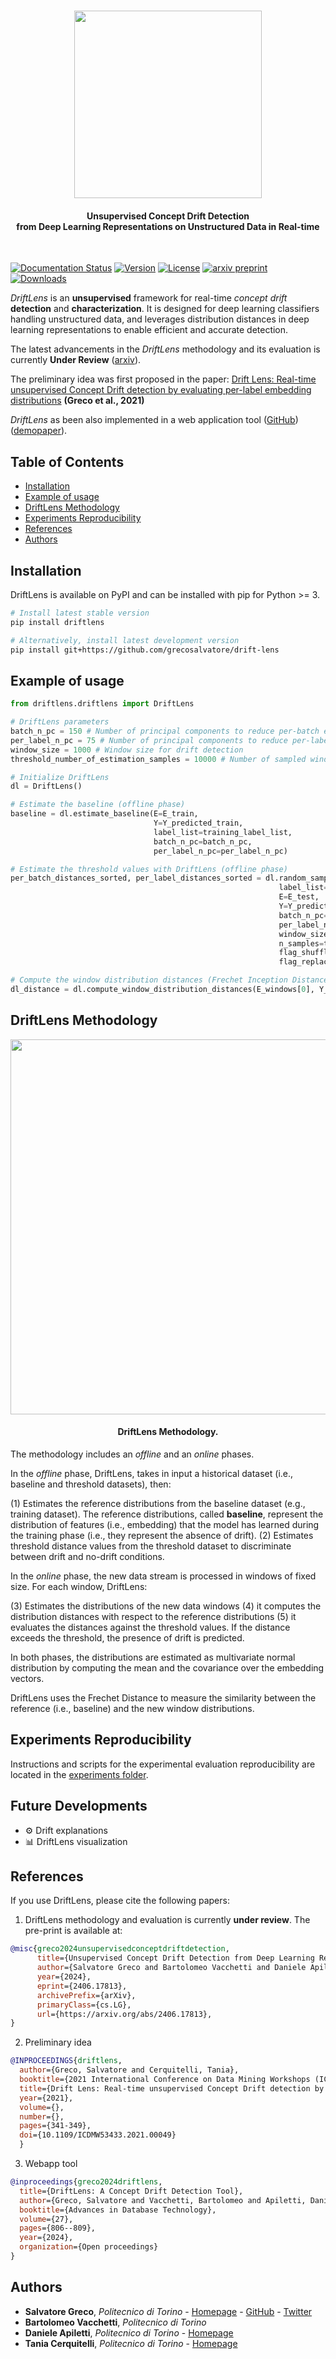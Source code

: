 #
<div align="center">
  <img src="https://github.com/grecosalvatore/drift-lens/raw/main/docs/_static/images/Drift_Lens_Logo.png" width="300"/>
  <h4>Unsupervised Concept Drift Detection <br> from Deep Learning
Representations on Unstructured Data in Real-time</h4>
</div>
<br/>

[![Documentation Status](https://readthedocs.org/projects/driftlens/badge/?version=latest)](https://driftlens.readthedocs.io/en/latest/?version=latest)
[![Version](https://img.shields.io/pypi/v/driftlens?color=blue)](https://pypi.org/project/driftlens)
[![License](https://img.shields.io/github/license/grecosalvatore/drift-lens)](https://github.com/grecosalvatore/drift-lens/blob/main/LICENSE)
[![arxiv preprint](https://img.shields.io/badge/arXiv-2406.17813-b31b1b.svg)](https://arxiv.org/abs/2406.17813)
[![Downloads](https://static.pepy.tech/badge/driftlens)](https://pepy.tech/project/driftlens)

*DriftLens* is an **unsupervised** framework for real-time *concept drift* **detection** and **characterization**. 
It is designed for deep learning classifiers handling unstructured data, and leverages distribution distances in deep learning representations to enable efficient and accurate detection.

The latest advancements in the *DriftLens* methodology and its evaluation is currently **Under Review** ([arxiv](https://www.arxiv.org/abs/2406.17813)). 

The preliminary idea was first proposed in the paper: 
[Drift Lens: Real-time unsupervised Concept Drift detection by evaluating per-label embedding distributions](https://ieeexplore.ieee.org/document/9679880) **(Greco et al., 2021)**

*DriftLens* as been also implemented in a web application tool ([GitHub](https://github.com/grecosalvatore/DriftLensDemo)) ([demopaper](https://openproceedings.org/2024/conf/edbt/paper-239.pdf)).

## Table of Contents
- [Installation](#installation)
- [Example of usage](#example-of-usage)
- [DriftLens Methodology](#driftlens-methodology)
- [Experiments Reproducibility](#experiments-reproducibility)
- [References](#references)
- [Authors](#authors)

## Installation
DriftLens is available on PyPI and can be installed with pip for Python >= 3.
```bash
# Install latest stable version
pip install driftlens

# Alternatively, install latest development version
pip install git+https://github.com/grecosalvatore/drift-lens
```

## Example of usage
```python
from driftlens.driftlens import DriftLens

# DriftLens parameters
batch_n_pc = 150 # Number of principal components to reduce per-batch embeddings
per_label_n_pc = 75 # Number of principal components to reduce per-label embeddings
window_size = 1000 # Window size for drift detection
threshold_number_of_estimation_samples = 10000 # Number of sampled windows to estimate the threshold values

# Initialize DriftLens
dl = DriftLens()

# Estimate the baseline (offline phase)
baseline = dl.estimate_baseline(E=E_train,
                                Y=Y_predicted_train,
                                label_list=training_label_list,
                                batch_n_pc=batch_n_pc,
                                per_label_n_pc=per_label_n_pc)

# Estimate the threshold values with DriftLens (offline phase)
per_batch_distances_sorted, per_label_distances_sorted = dl.random_sampling_threshold_estimation(
                                                            label_list=training_label_list,
                                                            E=E_test,
                                                            Y=Y_predicted_test,
                                                            batch_n_pc=batch_n_pc,
                                                            per_label_n_pc=per_label_n_pc,
                                                            window_size=window_size,
                                                            n_samples=threshold_number_of_estimation_samples,
                                                            flag_shuffle=True,
                                                            flag_replacement=True)

# Compute the window distribution distances (Frechet Inception Distance) with DriftLens
dl_distance = dl.compute_window_distribution_distances(E_windows[0], Y_predicted_windows[0])

```

## DriftLens Methodology
<div align="center">
  <img src="docs/_static/images/drift-lens-architecture.png" width="600"/>
  <h4>DriftLens Methodology.</h4>
</div>

The methodology includes an *offline* and an *online* phases. 


In the *offline* phase, DriftLens, takes in input a historical dataset (i.e., baseline and threshold datasets), then: 

(1) Estimates the reference distributions from the baseline dataset (e.g., training dataset). The reference
distributions, called **baseline**, represent the distribution of features (i.e., embedding) that the model has learned during the training phase (i.e., they represent the absence of drift).
(2) Estimates threshold distance values from the threshold dataset to discriminate between drift and no-drift conditions.

In the *online* phase, the new data stream is processed in windows of fixed size. For each window, DriftLens:

(3) Estimates the distributions of the new data windows 
(4) it computes the distribution distances with respect to the reference distributions
(5) it evaluates the distances against the threshold values.  If the distance exceeds the threshold, the presence of drift is predicted.

In both phases, the distributions are estimated as multivariate normal distribution by computing the mean and the covariance over the embedding vectors.

DriftLens uses the Frechet Distance to measure the similarity between the reference (i.e., baseline) and the new window distributions.

## Experiments Reproducibility
Instructions and scripts for the experimental evaluation reproducibility are located in the [experiments folder](experiments/README.md).

## Future Developments
- ⚙️ Drift explanations
- 📊 DriftLens visualization

## References
If you use DriftLens, please cite the following papers:

1) DriftLens methodology and evaluation is currently **under review**. The pre-print is available at:
```bibtex
@misc{greco2024unsupervisedconceptdriftdetection,
      title={Unsupervised Concept Drift Detection from Deep Learning Representations in Real-time}, 
      author={Salvatore Greco and Bartolomeo Vacchetti and Daniele Apiletti and Tania Cerquitelli},
      year={2024},
      eprint={2406.17813},
      archivePrefix={arXiv},
      primaryClass={cs.LG},
      url={https://arxiv.org/abs/2406.17813}, 
}
```

2) Preliminary idea 
```bibtex
@INPROCEEDINGS{driftlens,
  author={Greco, Salvatore and Cerquitelli, Tania},
  booktitle={2021 International Conference on Data Mining Workshops (ICDMW)}, 
  title={Drift Lens: Real-time unsupervised Concept Drift detection by evaluating per-label embedding distributions}, 
  year={2021},
  volume={},
  number={},
  pages={341-349},
  doi={10.1109/ICDMW53433.2021.00049}
  }
```

3) Webapp tool
```bibtex
@inproceedings{greco2024driftlens,
  title={DriftLens: A Concept Drift Detection Tool},
  author={Greco, Salvatore and Vacchetti, Bartolomeo and Apiletti, Daniele and Cerquitelli, Tania and others},
  booktitle={Advances in Database Technology},
  volume={27},
  pages={806--809},
  year={2024},
  organization={Open proceedings}
}
```

## Authors

- **Salvatore Greco**, *Politecnico di Torino* - [Homepage](https://grecosalvatore.github.io/) - [GitHub](https://github.com/grecosalvatore) - [Twitter](https://twitter.com/_salvatoregreco)
- **Bartolomeo Vacchetti**, *Politecnico di Torino* 
- **Daniele Apiletti**, *Politecnico di Torino* - [Homepage](https://www.polito.it/en/staff?p=daniele.apiletti)
- **Tania Cerquitelli**, *Politecnico di Torino* - [Homepage](https://dbdmg.polito.it/dbdmg_web/people/tania-cerquitelli/)